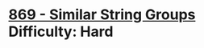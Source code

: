 # [869 - Similar String Groups](https://leetcode.com/problems/similar-string-groups/) </br> Difficulty: Hard